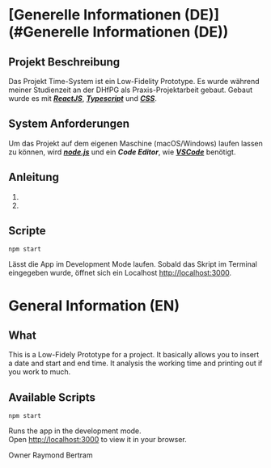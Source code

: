 # [Generelle Informationen (DE)] (#Generelle Informationen (DE))

## Projekt Beschreibung
Das Projekt Time-System ist ein Low-Fidelity Prototype. Es wurde während meiner Studienzeit an der DHfPG als Praxis-Projektarbeit gebaut. Gebaut wurde es mit ***[ReactJS](https://react.dev)***, ***[Typescript](https://www.typescriptlang.org)*** und ***[CSS](https://www.w3schools.com/css/)***. 

## System Anforderungen
Um das Projekt auf dem eigenen Maschine (macOS/Windows) laufen lassen zu können, wird ***[node.js](https://nodejs.org/de)*** und ein ***Code Editor***, wie ***[VSCode](https://code.visualstudio.com)*** benötigt. 


## Anleitung
1. 
2. 

## Scripte
`npm start`

Lässt die App im Development Mode laufen.
Sobald das Skript im Terminal eingegeben wurde, öffnet sich ein Localhost [http://localhost:3000](http://localhost:3000). 











# General Information (EN)

## What
This is a Low-Fidely Prototype for a project. It basically allows you to insert a date and start and end time. It analysis the working time and printing out if you work to much. 

## Available Scripts

`npm start`

Runs the app in the development mode.\
Open [http://localhost:3000](http://localhost:3000) to view it in your browser.


Owner Raymond Bertram